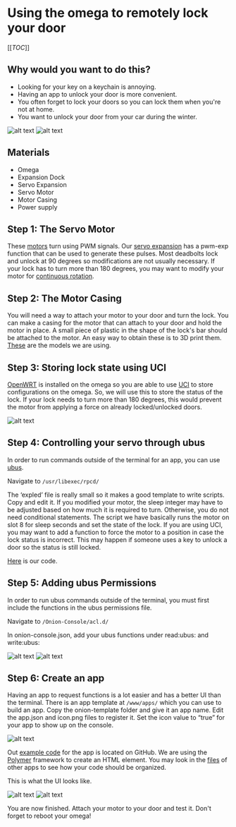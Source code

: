 # Using the omega to remotely lock your door

[[_TOC_]]

[//]: # (Why would you want to do this?)

## Why would you want to do this?
 - Looking for your key on a keychain is annoying.
 - Having an app to unlock your door is more convenient.
 - You often forget to lock your doors so you can lock them when you're not at home.
 - You want to unlock your door from your car during the winter.

![alt text](http://i.imgur.com/jUdyXu0.jpg "Setup")
![alt text](http://i.imgur.com/8REyJEO.jpg "Setup")

[//]: # (Materials)

## Materials

  - Omega
  - Expansion Dock
  - Servo Expansion
  - Servo Motor
  - Motor Casing
  - Power supply

[//]: # (The Servo Motor)

## Step 1: The Servo Motor

These [motors] turn using PWM signals. Our [servo expansion] has a pwm-exp function that can be used to generate these pulses. Most deadbolts lock and unlock at 90 degrees so modifications are not usually necessary. If your lock has to turn more than 180 degrees, you may want to modify your motor for [continuous rotation].

[//]: # (The Motor Casing)

## Step 2: The Motor Casing

You will need a way to attach your motor to your door and turn the lock. You can make a casing for the motor that can attach to your door and hold the motor in place. A small piece of plastic in the shape of the lock's bar should be attached to the motor. An easy way to obtain these is to 3D print them. [These] are the models we are using.

[//]: # (Storing lock state using UCI)

## Step 3: Storing lock state using UCI

[OpenWRT] is installed on the omega so you are able to use [UCI] to store configurations on the omega. So, we will use this to store the status of the lock. If your lock needs to turn more than 180 degrees, this would prevent the motor from applying a force on already locked/unlocked doors.

![alt text](http://i.imgur.com/OYBcm5d.jpg "UCI")

[//]: # (Controlling your servo through ubus)

## Step 4: Controlling your servo through ubus

In order to run commands outside of the terminal for an app, you can use [ubus].

Navigate to `/usr/libexec/rpcd/`

The ‘expled’ file is really small so it makes a good template to write scripts. Copy and edit it.
If you modified your motor, the sleep integer may have to be adjusted based on how much it is required to turn. Otherwise, you do not need conditional statements. The script we have basically runs the motor on slot 8 for sleep seconds and set the state of the lock. If you are using UCI, you may want to add a function to force the motor to a position in case the lock status is incorrect. This may happen if someone uses a key to unlock a door so the status is still locked.

[Here] is our code.

[//]: # (Adding ubus Permissions)

## Step 5: Adding ubus Permissions

In order to run ubus commands outside of the terminal, you must first include the functions in the ubus permissions file.

Navigate to `/Onion-Console/acl.d/`

In onion-console.json, add your ubus functions under read:ubus: and write:ubus:

![alt text](http://i.imgur.com/mEznFQo.jpg "read")
![alt text](http://i.imgur.com/v1FaXpz.jpg "write")

[//]: # (Creating an App)

## Step 6: Create an app

Having an app to request functions is a lot easier and has a better UI than the terminal. There is an app template at `/www/apps/` which you can use to build an app. Copy the onion-template folder and give it an app name. Edit the app.json and icon.png files to register it. Set the icon value to “true” for your app to show up on the console.

![alt text](http://i.imgur.com/WssGFaL.jpg "template")

Out [example code] for the app is located on GitHub. We are using the [Polymer] framework to create an HTML element. You may look in the [files] of other apps to see how your code should be organized.

This is what the UI looks like.

![alt text](http://i.imgur.com/8VARP3n.jpg "tab 1")
![alt text](http://i.imgur.com/Rdkbnv9.jpg "tab 2")

You are now finished. Attach your motor to your door and test it. Don't forget to reboot your omega!

   [motors]: <http://www.jameco.com/jameco/workshop/howitworks/how-servo-motors-work.html>
   [servo expansion]: <https://wiki.onion.io/Tutorials/Expansions/Using-the-Servo-Expansion>
   [continuous rotation]: <https://www.flickr.com/photos/randomskk/2569969633/in/photostream/>
   [OpenWRT]: <https://wiki.openwrt.org/>
   [UCI]: <https://wiki.openwrt.org/doc/uci>
   [ubus]: <https://wiki.openwrt.org/doc/techref/ubus>
   [Polymer]: <https://www.polymer-project.org/1.0/docs/start/getting-the-code.html>
   [files]: <https://github.com/OnionIoT/Onion-Console/tree/master/www/apps>
   [Here]: <https://github.com/OnionIoT/smart-lock/blob/master/tutorial/rpcd/onion-lock>
   [example code]: <https://github.com/OnionIoT/smart-lock/blob/master/tutorial/onion-lock>
   [These]: <https://github.com/OnionIoT/smart-lock/tree/master/tutorial/models>
